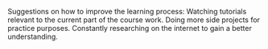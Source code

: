 Suggestions on how to improve the learning process:
Watching  tutorials relevant to the current part of the course work.
Doing more side projects for practice purposes.
Constantly researching on the internet to gain a better understanding. 
